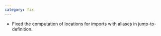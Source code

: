 ```yaml
---
category: fix
---
```

* Fixed the computation of locations for imports with aliases in jump-to-definition.
